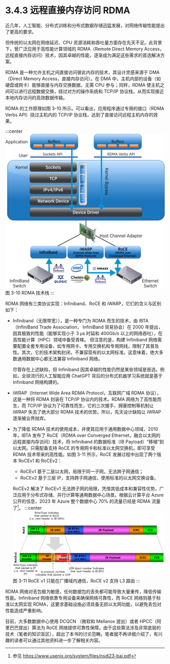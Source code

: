 # 3.4.3 远程直接内存访问 RDMA

近几年，人工智能、分布式训练和分布式数据存储迅猛发展，对网络传输性能提出了更高的要求。

但传统的以太网在网络延迟、CPU 资源消耗和吞吐量方面存在先天不足。此背景下，曾广泛应用于高性能计算领域的 RDMA（Remote Direct Memory Access，远程直接内存访问）技术，因其卓越的性能，逐渐成为满足这些需求的首选解决方案。

RDMA 是一种允许主机之间直接访问彼此内存的技术，其设计灵感来源于 DMA（Direct Memory Access，直接内存访问）。在 DMA 中，主机内部的设备（如硬盘或网卡）能够直接与内存交换数据，无需 CPU 参与；同样，RDMA 使主机之间可以进行远程数据交换，绕过对方的操作系统和 TCP/IP 协议栈，从而实现接近本地内存访问的高效数据传输。

RDMA 的工作原理如图 3-10 所示。可以看出，应用程序通过专用的接口（RDMA Verbs API）绕过主机内的 TCP/IP 协议栈，达到了直接访问远程主机内存的效果。

:::center
  ![](../assets/RDMA.png)<br/>
  图 3-10  RDMA 技术栈
:::

RDMA 网络有三类协议实现：Infiniband、RoCE 和 iWARP，它们的含义与区别如下：

- Infiniband（无限带宽）），是一种专门为 RDMA 而生的技术，由 IBTA（InfiniBand Trade Association，
InfiniBand 贸易协会）在 2000 年提出，因其极致的性能（能够实现小于 3 μs 时延和 400Gb/s 以上的网络吞吐），在高性能计算（HPC）领域中备受青睐。
但注意的是，构建 Infiniband 网络需要配置全套专用设备，如专用网卡、专用交换机和专用网线，限制了其普及性。其次，它的技术架构封闭，不兼容现有的以太网标准。这意味着，绝大多数通用数据中心都无法兼容 Infiniband 网络。

	尽管存在上述缺陷，但 Infiniband 因其卓越的性能仍然是某些领域是首选。例如，全球流行的人工智能应用 ChatGPT 背后的分布式机器学习系统就是基于 Infiniband 网络构建的。

- iWRAP（Internet Wide Area RDMA Protocol，互联网广域 RDMA 协议），这是一种将 RDMA 封装在 TCP/IP 协议内的技术。RDMA 网络为了高性能而生，而 TCP/IP 协议为了可靠性而生，它的三次握手、拥塞控制等机制让 iWRAP 失去了绝大部分 RDMA 技术的优势。所以，先天设计缺陷让 iWRAP 逐渐被业界抛弃。

- 为了降低 RDMA 技术的使用成本，并使其应用于通用数据中心领域，2010 年，IBTA 发布了 RoCE（RDMA over Converged Ethernet，融合以太网的远程直接内存访问）技术，将 Infiniband 的数据标准（IB Payload）“移植”到以太网。只需配备支持 RoCE 的专用网卡和标准以太网交换机，即可享受 RDMA 技术带来的高性能。如图 3-11 所示，RoCE 发展过程中出现了两个版本 RoCEv1 和 RoCEv2：
	- RoCEv1 基于二层以太网，局限于同一子网，无法跨子网通信；
	- RoCEv2 基于三层 IP，支持跨子网通信，使用标准的以太网交换设备。

	RoCEv2 解决了 RoCEv1 无法跨子网的局限，凭借其低成本和兼容性优势，广泛应用于分布式存储、并行计算等通用数据中心场景。根据云计算平台 Azure 公开的信息，2023 年 Azure 整个数据中心 70% 的流量已经是 RDMA 流量了[^1]。
:::center
  ![](../assets/RoCE_Header_format.png)<br/>
  图 3-11 RoCE v1 只能在广播域内通信，RoCE v2 支持 L3 路由
:::

RDMA 网络对丢包极为敏感，任何数据包的丢失都可能导致大量重传，降低传输性能。Infiniband 网络依靠专用设备来确保网络可靠性，而 RoCE 网络则基于标准以太网实现 RDMA，这要求基础设施必须具备无损以太网功能，以避免丢包对性能造成严重影响。

目前，大多数数据中心使用 DCQCN （微软和 Mellanox 提出）或者 HPCC（阿里巴巴提出）算法为 RoCE 网络提供可靠性保障。由于这些算法涉及非常底层的技术（笔者的知识盲区），超出了本书的讨论范畴。笔者就不再详细介绍了，有兴趣的读者可以通过其他资料进一步了解相关内容。


[^1]: 参见 https://www.usenix.org/system/files/nsdi23-bai.pdf

